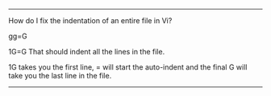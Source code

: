 

*******************************************************
How do I fix the indentation of an entire file in Vi?

gg=G

1G=G That should indent all the lines in the file. 

1G takes you the first line, 
= will start the auto-indent 
and the final G will take you the last line in the file.



*****************************************************
